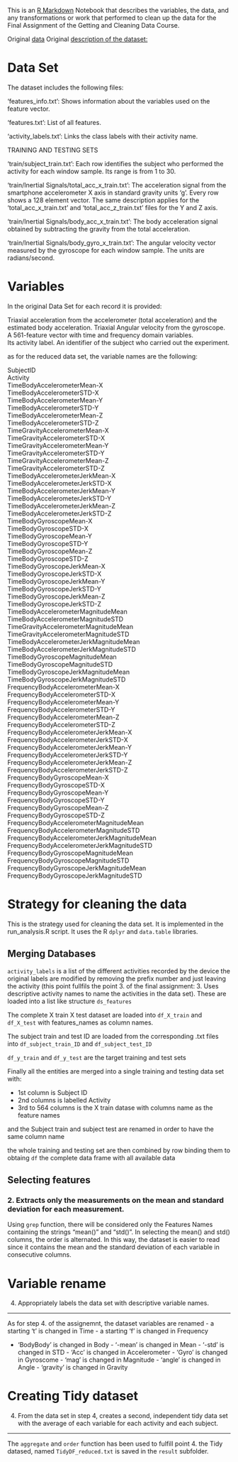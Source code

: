 This is an [R Markdown](http://rmarkdown.rstudio.com) Notebook that
describes the variables, the data, and any transformations or work that
performed to clean up the data for the Final Assignment of the Getting
and Cleaning Data Course.

Original
[data](https://d396qusza40orc.cloudfront.net/getdata%2Fprojectfiles%2FUCI%20HAR%20Dataset.zip)
Original [description of the
dataset:](http://archive.ics.uci.edu/ml/datasets/Human+Activity+Recognition+Using+Smartphones)

Data Set
========

The dataset includes the following files:

‘features\_info.txt’: Shows information about the variables used on the
feature vector.

‘features.txt’: List of all features.

‘activity\_labels.txt’: Links the class labels with their activity name.

TRAINING AND TESTING SETS

‘train/subject\_train.txt’: Each row identifies the subject who
performed the activity for each window sample. Its range is from 1 to
30.

‘train/Inertial Signals/total\_acc\_x\_train.txt’: The acceleration
signal from the smartphone accelerometer X axis in standard gravity
units ‘g’. Every row shows a 128 element vector. The same description
applies for the ‘total\_acc\_x\_train.txt’ and
‘total\_acc\_z\_train.txt’ files for the Y and Z axis.

‘train/Inertial Signals/body\_acc\_x\_train.txt’: The body acceleration
signal obtained by subtracting the gravity from the total acceleration.

‘train/Inertial Signals/body\_gyro\_x\_train.txt’: The angular velocity
vector measured by the gyroscope for each window sample. The units are
radians/second.

Variables
=========

In the original Data Set for each record it is provided:

Triaxial acceleration from the accelerometer (total acceleration) and
the estimated body acceleration. Triaxial Angular velocity from the
gyroscope. A 561-feature vector with time and frequency domain
variables.  
Its activity label. An identifier of the subject who carried out the
experiment.

as for the reduced data set, the variable names are the following:

SubjectID  
Activity  
TimeBodyAccelerometerMean-X  
TimeBodyAccelerometerSTD-X  
TimeBodyAccelerometerMean-Y  
TimeBodyAccelerometerSTD-Y  
TimeBodyAccelerometerMean-Z  
TimeBodyAccelerometerSTD-Z  
TimeGravityAccelerometerMean-X  
TimeGravityAccelerometerSTD-X  
TimeGravityAccelerometerMean-Y  
TimeGravityAccelerometerSTD-Y  
TimeGravityAccelerometerMean-Z  
TimeGravityAccelerometerSTD-Z  
TimeBodyAccelerometerJerkMean-X  
TimeBodyAccelerometerJerkSTD-X  
TimeBodyAccelerometerJerkMean-Y  
TimeBodyAccelerometerJerkSTD-Y  
TimeBodyAccelerometerJerkMean-Z  
TimeBodyAccelerometerJerkSTD-Z  
TimeBodyGyroscopeMean-X  
TimeBodyGyroscopeSTD-X  
TimeBodyGyroscopeMean-Y  
TimeBodyGyroscopeSTD-Y  
TimeBodyGyroscopeMean-Z  
TimeBodyGyroscopeSTD-Z  
TimeBodyGyroscopeJerkMean-X  
TimeBodyGyroscopeJerkSTD-X  
TimeBodyGyroscopeJerkMean-Y  
TimeBodyGyroscopeJerkSTD-Y  
TimeBodyGyroscopeJerkMean-Z  
TimeBodyGyroscopeJerkSTD-Z  
TimeBodyAccelerometerMagnitudeMean  
TimeBodyAccelerometerMagnitudeSTD  
TimeGravityAccelerometerMagnitudeMean  
TimeGravityAccelerometerMagnitudeSTD  
TimeBodyAccelerometerJerkMagnitudeMean  
TimeBodyAccelerometerJerkMagnitudeSTD  
TimeBodyGyroscopeMagnitudeMean  
TimeBodyGyroscopeMagnitudeSTD  
TimeBodyGyroscopeJerkMagnitudeMean  
TimeBodyGyroscopeJerkMagnitudeSTD  
FrequencyBodyAccelerometerMean-X  
FrequencyBodyAccelerometerSTD-X  
FrequencyBodyAccelerometerMean-Y  
FrequencyBodyAccelerometerSTD-Y  
FrequencyBodyAccelerometerMean-Z  
FrequencyBodyAccelerometerSTD-Z  
FrequencyBodyAccelerometerJerkMean-X  
FrequencyBodyAccelerometerJerkSTD-X  
FrequencyBodyAccelerometerJerkMean-Y  
FrequencyBodyAccelerometerJerkSTD-Y  
FrequencyBodyAccelerometerJerkMean-Z  
FrequencyBodyAccelerometerJerkSTD-Z  
FrequencyBodyGyroscopeMean-X  
FrequencyBodyGyroscopeSTD-X  
FrequencyBodyGyroscopeMean-Y  
FrequencyBodyGyroscopeSTD-Y  
FrequencyBodyGyroscopeMean-Z  
FrequencyBodyGyroscopeSTD-Z  
FrequencyBodyAccelerometerMagnitudeMean  
FrequencyBodyAccelerometerMagnitudeSTD  
FrequencyBodyAccelerometerJerkMagnitudeMean
FrequencyBodyAccelerometerJerkMagnitudeSTD
FrequencyBodyGyroscopeMagnitudeMean  
FrequencyBodyGyroscopeMagnitudeSTD  
FrequencyBodyGyroscopeJerkMagnitudeMean  
FrequencyBodyGyroscopeJerkMagnitudeSTD

Strategy for cleaning the data
==============================

This is the strategy used for cleaning the data set. It is implemented
in the run\_analysis.R script. It uses the R `dplyr` and `data.table`
libraries.

Merging Databases
-----------------

`activity_labels` is a list of the different activities recorded by the
device the original labels are modified by removing the prefix number
and just leaving the activity (this point fullfils the point 3. of the
final assignment: 3. Uses descriptive activity names to name the
activities in the data set). These are loaded into a list like structure
`ds_features`

The complete X train X test dataset are loaded into `df_X_train` and
`df_X_test` with features\_names as column names.

The subject train and test ID are loaded from the corresponding .txt
files into `df_subject_train_ID` and `df_subject_test_ID`

`df_y_train` and `df_y_test` are the target training and test sets

Finally all the entities are merged into a single training and testing
data set with:

-   1st column is Subject ID
-   2nd columns is labelled Activity
-   3rd to 564 columns is the X train datase with columns name as the
    feature names

and the Subject train and subject test are renamed in order to have the
same column name

the whole training and testing set are then combined by row binding them
to obtaing `df` the complete data frame with all available data

Selecting features
------------------

### 2. Extracts only the measurements on the mean and standard deviation for each measurement.

Using `grep` function, there will be considered only the Features Names
containing the strings “mean()” and “std()”. In selecting the mean() and
std() columns, the order is alternated. In this way, the dataset is
easier to read since it contains the mean and the standard deviation of
each variable in consecutive columns.

Variable rename
===============

4. Appropriately labels the data set with descriptive variable names.
---------------------------------------------------------------------

As for step 4. of the assignemnt, the dataset variables are renamed - a
starting ‘t’ is changed in Time - a starting ‘f’ is changed in Frequency
- ‘BodyBody’ is changed in Body - ‘-mean’ is changed in Mean - ‘-std’ is
changed in STD - ‘Acc’ is changed in Accelerometer - ‘Gyro’ is changed
in Gyroscome - ‘mag’ is changed in Magnitude - ‘angle’ is changed in
Angle - ‘gravity’ is changed in Gravity

Creating Tidy dataset
=====================

4. From the data set in step 4, creates a second, independent tidy data set with the average of each variable for each activity and each subject.
-------------------------------------------------------------------------------------------------------------------------------------------------

The `aggregate` and `order` function has been used to fulfill point 4.
the Tidy datased, named `TidyDF_reduced.txt` is saved in the `result`
subfolder.
